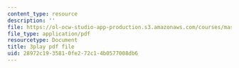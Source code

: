 ```yaml
---
content_type: resource
description: ''
file: https://ol-ocw-studio-app-production.s3.amazonaws.com/courses/mas-s62-cryptocurrency-engineering-and-design-spring-2018/28972c1935810fe272c14b0577008db6_7o5shPC0R2k.pdf
file_type: application/pdf
resourcetype: Document
title: 3play pdf file
uid: 28972c19-3581-0fe2-72c1-4b0577008db6
---
```

